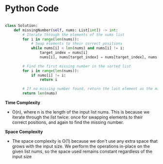 # Python Code

```python 

class Solution:
    def missingNumber(self, nums: List[int]) -> int:
        # Iterate through the elements of the nums list
        for i in range(len(nums)):
            # Swap elements to their correct positions
            while nums[i] < len(nums) and nums[i] != i:
                target_index = nums[i]
                nums[i], nums[target_index] = nums[target_index], nums[i]
        
        # Find the first missing number in the sorted list
        for i in range(len(nums)):
            if nums[i] != i:
                return i
        
        # If no missing number found, return the last element as the missing number
        return len(nums)

```

**Time Complexity**
- O(n), where n is the length of the input list nums. This is because we iterate through the list twice: once for swapping elements to their correct positions, and again to find the missing number.

**Space Complexity**
- The space complexity is O(1) because we don't use any extra space that grows with the input size. We perform the operations in-place on the given list nums, so the space used remains constant regardless of the input size
